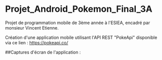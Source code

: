 # Projet_Android_Pokemon_Final_3A

Projet de programmation mobile de 3ème année à l'ESIEA, encadré par monsieur Vincent Etienne.

Création d'une application mobile utilisant l'API REST "PokeApi" disponible via ce lien : https://pokeapi.co/

##Captures d'écran de l'application : 
